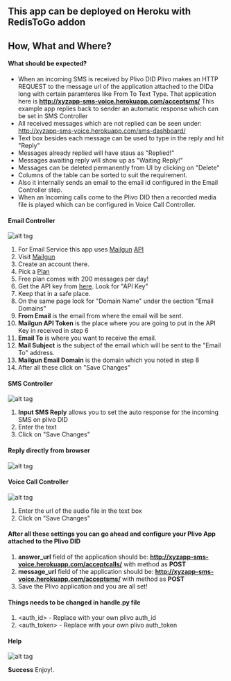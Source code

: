 ## This app can be deployed on Heroku with RedisToGo addon


## How, What and Where?


#### What should be expected?

*   When an incoming SMS is received by Plivo DID Plivo makes an HTTP REQUEST to the message url of the application attached to the DIDa long with certain paramteres like From To Text Type. That application here is **http://xyzapp-sms-voice.herokuapp.com/acceptsms/**  This example app replies back to sender an automatic response which can be set in SMS Controller
*   All received messages which are not replied can be seen under: http://xyzapp-sms-voice.herokuapp.com/sms-dashboard/
*   Text box besides each message can be used to type in the reply and hit "Reply"
*   Messages already replied will have staus as "Replied!"
*   Messages awaiting reply will show up as "Waiting Reply!"
*   Messages can be deleted permanently from UI by clicking on "Delete"
*   Columns of the table can be sorted to suit the requirement.
*   Also it internally sends an email to the email id configured in the Email Controller step.
*   When an Incoming calls come to the Plivo DID then a recorded media file is played which can be configured in Voice Call Controller.        

#### Email Controller


![alt tag](https://dl.dropboxusercontent.com/u/54579287/smsvoice/Email%20Controller.png)

1.  For Email Service this app uses [Mailgun](http://www.mailgun.com/) [API](http://documentation.mailgun.com/)
2.  Visit [Mailgun](http://www.mailgun.com/)
3.  Create an account there.
4.  Pick a [Plan](http://www.mailgun.com/pricing)
5.  Free plan comes with 200 messages per day!
6.  Get the API key from [here](https://mailgun.com/cp). Look for "API Key"
7.  Keep that in a safe place.
8.  On the same page look for "Domain Name" under the section "Email Domains"
9.  **From Email** is the email from where the email will be sent.
10.  **Mailgun API Token** is the place where you are going to put in the API Key in received in step 6
11.  **Email To** is where you want to receive the email.
12.  **Mail Subject** is the subject of the email which will be sent to the "Email To" address.
13.  **Mailgun Email Domain** is the domain which you noted in step 8
14.  After all these click on "Save Changes"

#### SMS Controller

![alt tag](https://dl.dropboxusercontent.com/u/54579287/smsvoice/SMSautoresponder.png)

1.  **Input SMS Reply** allows you to set the auto response for the incoming SMS on plivo DID
2.  Enter the text
3.  Click on "Save Changes"

#### Reply directly from browser

![alt tag](https://dl.dropboxusercontent.com/u/54579287/smsvoice/SMSdashboard.png)


#### Voice Call Controller


![alt tag](https://dl.dropboxusercontent.com/u/54579287/smsvoice/Voice%20call%20controller.png)


1.  Enter the url of the audio file in the text box
2.  Click on "Save Changes"

#### After all these settings you can go ahead and configure your Plivo App attached to the Plivo DID

1.  **answer_url** field of the application should be: **http://xyzapp-sms-voice.herokuapp.com/acceptcalls/** with method as **POST**
2.  **message_url** field of the application should be: **http://xyzapp-sms-voice.herokuapp.com/acceptsms/** with method as **POST**
3.  Save the Plivo application and you are all set!

#### Things needs to be changed in handle.py file

1. <auth_id> - Replace with your own plivo auth_id
2. <auth_token> - Replace with your own plivo auth_token


#### Help

![alt tag](https://dl.dropboxusercontent.com/u/54579287/smsvoice/help.png)


**Success** Enjoy!.
